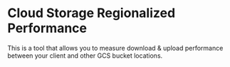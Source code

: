 # Cloud Storage Regionalized Performance
This is a tool that allows you to measure download & upload performance
between your client and other GCS bucket locations.
